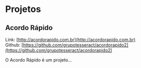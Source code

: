 # Projetos

## Acordo Rápido

Link: [http://acordorapido.com.br](http://acordorapido.com.br)  
Github: [https://github.com/grupotesseract/acordorapido2](https://github.com/grupotesseract/acordorapido2)

O Acordo Rápido é um projeto...

